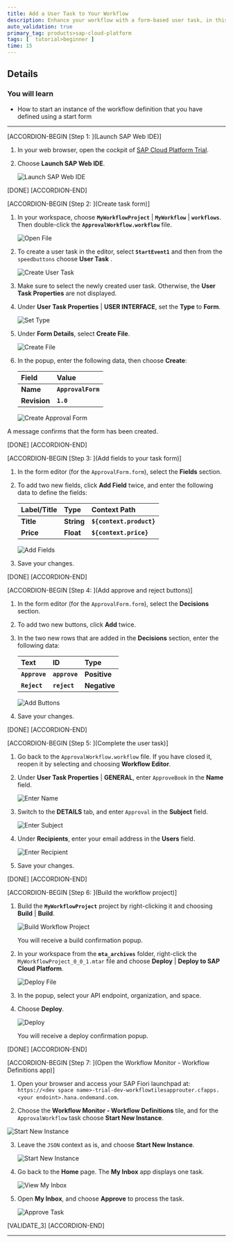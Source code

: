 ```yaml
---
title: Add a User Task to Your Workflow
description: Enhance your workflow with a form-based user task, in this case, to add an approval.
auto_validation: true
primary_tag: products>sap-cloud-platform
tags: [  tutorial>beginner ]
time: 15
---
```


## Details
### You will learn  
  - How to start an instance of the workflow definition that you have defined using a start form

---
[ACCORDION-BEGIN [Step 1: ](Launch SAP Web IDE)]
1. In your web browser, open the cockpit of [SAP Cloud Platform Trial](https://account.hanatrial.ondemand.com/cockpit).

2. Choose **Launch SAP Web IDE**.

   ![Launch SAP Web IDE](launchsapwebide.png)  

[DONE]
[ACCORDION-END]


[ACCORDION-BEGIN [Step 2: ](Create task form)]
1. In your workspace, choose **`MyWorkflowProject`** | **`MyWorkflow`** | **`workflows`**. Then double-click the **`ApprovalWorkflow.workflow`** file.

    ![Open File](open-approvalwf-new.png)

2. To create a user task in the editor, select **`StartEvent1`** and then from the `speedbuttons` choose **User Task** .

    ![Create User Task](create-user-task-no.png)

3. Make sure to select the newly created user task. Otherwise, the **User Task Properties** are not displayed.

4. Under **User Task Properties** | **USER INTERFACE**, set the **Type** to **Form**.

    ![Set Type](set-to-form.png)

5. Under **Form Details**, select **Create File**.

    ![Create File](select-create-file.png)

6. In the popup, enter the following data, then choose **Create**:

    | Field                  | Value                  |
    | :--------------------- | :--------------------- |
    | **Name**               | **`ApprovalForm`**     |
    | **Revision**           | **`1.0`**              |      

    ![Create Approval Form](create-approval-form.png)

A message confirms that the form has been created.

[DONE]
[ACCORDION-END]


[ACCORDION-BEGIN [Step 3: ](Add fields to your task form)]

1. In the form editor (for the ``ApprovalForm.form``), select the **Fields** section.

2. To add two new fields, click **Add Field** twice, and enter the following data to define the fields:

    | Label/Title      | Type          | Context Path                
    | :--------------- | :------------ | :--------------------------
    | **Title**        | **String**    | **`${context.product}`**    
    | **Price**        | **Float**     | **`${context.price}`**      

    ![Add Fields](add-fields.png)

3. Save your changes.

[DONE]
[ACCORDION-END]


[ACCORDION-BEGIN [Step 4: ](Add approve and reject buttons)]

1. In the form editor (for the ``ApprovalForm.form``), select the **Decisions** section.

2. To add two new buttons, click **Add** twice.

3. In the two new rows that are added in the **Decisions** section, enter the following data:

    | **Text**         | **ID**           | **Type**       |
    | :--------------- | :--------------- | :------------- |
    | **`Approve`**    | **`approve`**    | **Positive**   |
    | **`Reject`**     | **`reject`**     | **Negative**   |

    ![Add Buttons](add-buttons.png)

4. Save your changes.

[DONE]
[ACCORDION-END]


[ACCORDION-BEGIN [Step 5: ](Complete the user task)]
1. Go back to the `ApprovalWorkflow.workflow` file. If you have closed it, reopen it by selecting and choosing **Workflow Editor**.

2. Under **User Task Properties** | **GENERAL**, enter `ApproveBook` in the **Name** field.

    ![Enter Name](enter-name-approvebook.png)

3. Switch to the **DETAILS** tab, and enter `Approval` in the **Subject** field.

    ![Enter Subject](enter-subject-approval.png)

4. Under **Recipients**, enter your email address in the **Users** field.

    ![Enter Recipient](enter-recipient.png)

5. Save your changes.

[DONE]
[ACCORDION-END]


[ACCORDION-BEGIN [Step 6: ](Build the workflow project)]

1. Build the **`MyWorkflowProject`** project by right-clicking it and choosing **Build** | **Build**.

    ![Build Workflow Project](build-wf-project-new.png)

    You will receive a build confirmation popup.

2. In your workspace from the **`mta_archives`** folder, right-click the `MyWorkflowProject_0_0_1.mtar` file and choose **Deploy** | **Deploy to SAP Cloud Platform**.

    ![Deploy File](deploy-wf-mtar-new.png)

3. In the popup, select your API endpoint, organization, and space.

4. Choose **Deploy**.

    ![Deploy](deploy.png)

    You will receive a deploy confirmation popup.

[DONE]
[ACCORDION-END]


[ACCORDION-BEGIN [Step 7: ](Open the Workflow Monitor - Workflow Definitions app)]
1. Open your browser and access your SAP Fiori launchpad at: `https://<dev space name>-trial-dev-workflowtilesapprouter.cfapps.<your endoint>.hana.ondemand.com`.

2. Choose the **Workflow Monitor - Workflow Definitions** tile, and for the `ApprovalWorkflow` task choose **Start New Instance**.

  ![Start New Instance](start-new-instance.png)

3. Leave the `JSON` context as is, and choose **Start New Instance**.

    ![Start New Instance](start-new-instance2.png)

4. Go back to the **Home** page. The **My Inbox** app displays one task.

    ![View My Inbox](my-inbox-task.png)

5. Open **My Inbox**, and choose **Approve** to process the task.

    ![Approve Task](approve-task.png)

[VALIDATE_3]
[ACCORDION-END]

---

